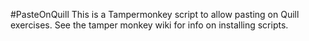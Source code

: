 #PasteOnQuill
This is a Tampermonkey script to allow pasting on Quill exercises. See the tamper monkey wiki for info on installing scripts.